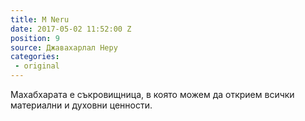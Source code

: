 ```yaml
---
title: M Neru
date: 2017-05-02 11:52:00 Z
position: 9
source: Джавахарлал Неру
categories: 
 - original
---
```


Махабхарата е съкровищница, в която можем да открием всички материални и духовни ценности. 